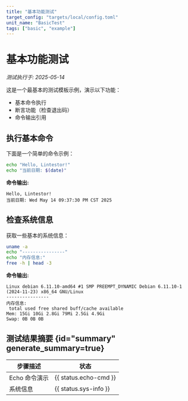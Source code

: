 ```yaml
---
title: "基本功能测试"
target_config: "targets/local/config.toml"
unit_name: "BasicTest"
tags: ["basic", "example"]
---
```


# 基本功能测试

*测试执行于: 2025-05-14*

这是一个最基本的测试模板示例，演示以下功能：
- 基本命令执行
- 断言功能（检查退出码）
- 命令输出引用

## 执行基本命令

下面是一个简单的命令示例：

```bash {id="echo-cmd" exec=true description="Echo 命令演示" assert.exit_code=0}
echo "Hello, Lintestor!"
echo "当前日期: $(date)"
```

**命令输出:**

```output {ref="echo-cmd"}
Hello, Lintestor!
当前日期: Wed May 14 09:37:30 PM CST 2025
```

## 检查系统信息

获取一些基本的系统信息：

```bash {id="sys-info" exec=true description="系统信息" assert.exit_code=0}
uname -a
echo "----------------"
echo "内存信息:"
free -h | head -3
```

**命令输出:**

```output {ref="sys-info"}
Linux debian 6.11.10-amd64 #1 SMP PREEMPT_DYNAMIC Debian 6.11.10-1 (2024-11-23) x86_64 GNU/Linux
----------------
内存信息:
 total used free shared buff/cache available
Mem: 15Gi 10Gi 2.8Gi 79Mi 2.5Gi 4.9Gi
Swap: 0B 0B 0B
```

## 测试结果摘要 {id="summary" generate_summary=true}

| 步骤描述 | 状态 |
|---------|------|
| Echo 命令演示 | {{ status.echo-cmd }} |
| 系统信息 | {{ status.sys-info }} |
